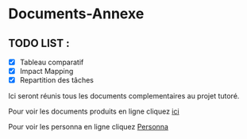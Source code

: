 # Documents-Annexe

## TODO LIST :
- [x] Tableau comparatif
- [x] Impact Mapping
- [x] Repartition des tâches

Ici seront réunis tous les documents complementaires au projet tutoré.



Pour voir les documents produits en ligne cliquez
<a href="https://projet-neunoeuil.github.io/Documents-Annexe/Neunoeil/">ici</a>

Pour voir les personna en ligne cliquez <a href="https://github.com/Projet-Neunoeuil/Documents-Annexe/tree/main/Personna">Personna</a>

